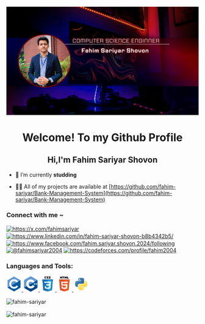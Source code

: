 ![logo](https://github.com/fahim-sariyar/fahim-sariyar/blob/main/GITHUB%20PICTURE.png)
<h1 align="center">Welcome! To my Github Profile</h1>
<h2 align="center">Hi,I'm Fahim Sariyar Shovon</h2>

- 🔭 I’m currently **studding**

- 👨‍💻 All of my projects are available at [https://github.com/fahim-sariyar/Bank-Management-System](https://github.com/fahim-sariyar/Bank-Management-System)

<h3 align="left">Connect with me ~ </h3>

<p align="left">
<a href="https://twitter.com/https://x.com/fahimsariyar" target="blank"><img align="center" src="https://raw.githubusercontent.com/rahuldkjain/github-profile-readme-generator/master/src/images/icons/Social/twitter.svg" alt="https://x.com/fahimsariyar" height="30" width="40" /></a>
<a href="https://linkedin.com/in/https://www.linkedin.com/in/fahim-sariyar-shovon-b8b4342b5/" target="blank"><img align="center" src="https://raw.githubusercontent.com/rahuldkjain/github-profile-readme-generator/master/src/images/icons/Social/linked-in-alt.svg" alt="https://www.linkedin.com/in/fahim-sariyar-shovon-b8b4342b5/" height="30" width="40" /></a>
<a href="https://fb.com/https://www.facebook.com/fahim.sariyar.shovon.2024/following" target="blank"><img align="center" src="https://raw.githubusercontent.com/rahuldkjain/github-profile-readme-generator/master/src/images/icons/Social/facebook.svg" alt="https://www.facebook.com/fahim.sariyar.shovon.2024/following" height="30" width="40" /></a>
<a href="https://www.hackerrank.com/@fahimsariyar2004" target="blank"><img align="center" src="https://raw.githubusercontent.com/rahuldkjain/github-profile-readme-generator/master/src/images/icons/Social/hackerrank.svg" alt="@fahimsariyar2004" height="30" width="40" /></a>
<a href="https://codeforces.com/profile/https://codeforces.com/profile/fahim2004" target="blank"><img align="center" src="https://raw.githubusercontent.com/rahuldkjain/github-profile-readme-generator/master/src/images/icons/Social/codeforces.svg" alt="https://codeforces.com/profile/fahim2004" height="30" width="40" /></a>
</p>

<h3 align="left">Languages and Tools:</h3>
<p align="left"> <a href="https://www.cprogramming.com/" target="_blank" rel="noreferrer"> <img src="https://raw.githubusercontent.com/devicons/devicon/master/icons/c/c-original.svg" alt="c" width="40" height="40"/> </a> <a href="https://www.w3schools.com/cpp/" target="_blank" rel="noreferrer"> <img src="https://raw.githubusercontent.com/devicons/devicon/master/icons/cplusplus/cplusplus-original.svg" alt="cplusplus" width="40" height="40"/> </a> <a href="https://www.w3schools.com/css/" target="_blank" rel="noreferrer"> <img src="https://raw.githubusercontent.com/devicons/devicon/master/icons/css3/css3-original-wordmark.svg" alt="css3" width="40" height="40"/> </a> <a href="https://www.w3.org/html/" target="_blank" rel="noreferrer"> <img src="https://raw.githubusercontent.com/devicons/devicon/master/icons/html5/html5-original-wordmark.svg" alt="html5" width="40" height="40"/> </a> <a href="https://www.python.org" target="_blank" rel="noreferrer"> <img src="https://raw.githubusercontent.com/devicons/devicon/master/icons/python/python-original.svg" alt="python" width="40" height="40"/> </a> </p>

<p><img align="center" src="https://github-readme-stats.vercel.app/api/top-langs?username=fahim-sariyar&show_icons=true&locale=en&layout=compact" alt="fahim-sariyar" /></p>

<p><img align="center" src="https://github-readme-streak-stats.herokuapp.com/?user=fahim-sariyar&" alt="fahim-sariyar" /></p>

